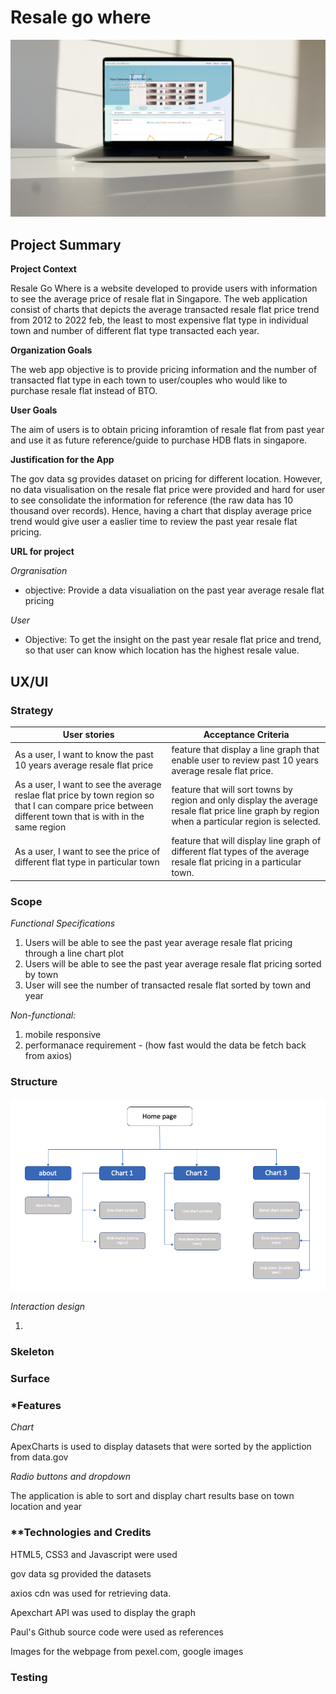 # Resale go where
<div class="image" style="display: inline-block;">
    <img src='images/desktopview.jpg'>
    <!-- <img src='images/mobile_view.jpg'> -->
</div>


## Project Summary

**Project Context**

Resale Go Where is a website developed to provide users with information to see the average price of resale flat in Singapore. The web application consist of charts that depicts the average transacted resale flat price trend from 2012 to 2022 feb, the least to most expensive flat type in individual town and number of different flat type transacted each year.

**Organization Goals**

The web app objective is to provide pricing information and the number of transacted flat type in each town to user/couples who would like to purchase resale flat instead of BTO.

**User Goals**

The aim of users is to obtain pricing inforamtion of resale flat from past year and use it as future reference/guide to purchase HDB flats in singapore. 

**Justification for the App**

The gov data sg provides dataset on pricing for different location. However, no data visualisation on the resale flat price were provided and hard for user to see consolidate the information for reference (the raw data has 10 thousand over records). Hence, having a chart that display average price trend would give user a easlier time to review the past year resale flat pricing.     

**URL for project**

_Orgranisation_
* objective: Provide a data visualiation on the past year average resale flat pricing 

_User_
* Objective: To get the insight on the past year resale flat price and trend, so that user can know which location has the highest resale value.

## UX/UI

### **Strategy**

User stories | Acceptance Criteria
-------------|--------------------
As a user, I want to know the past 10 years average resale flat price | feature that display a line graph that enable user to review past 10 years average resale flat price.
As a user, I want to see the average reslae flat price by town region so that I can compare price between different town that is with in the same region | feature that will sort towns by region and only display the average resale flat price line graph by region when a particular region is selected.  
As a user, I want to see the price of different flat type in particular town | feature that will display line graph of different flat types of the average resale flat pricing in a particular town.

### **Scope**

_Functional Specifications_
1. Users will be able to see the past year average resale flat pricing through a line chart plot
2. Users will be able to see the past year average resale flat pricing sorted by town
3. User will see the number of transacted resale flat sorted by town and year


_Non-functional:_
1. mobile responsive 
2. performanace requirement - (how fast would the data be fetch back from axios)


### **Structure**
<div class="image" style="display: inline-block;">
    <img src='images/structure.png'>
    <!-- <img src='images/mobile_view.jpg'> -->
</div>

_Interaction design_

1. 

### **Skeleton**



### **Surface**



### ***Features**

_Chart_

ApexCharts is used to display datasets that were sorted by the appliction from data.gov

_Radio buttons and dropdown_

The application is able to sort and display chart results base on town location and year

### **Technologies and Credits

HTML5, CSS3 and Javascript were used

gov data sg provided the datasets

axios cdn was used for retrieving data.

Apexchart API was used to display the graph

Paul's Github source code were used as references

Images for the webpage from pexel.com, google images 


### **Testing**



